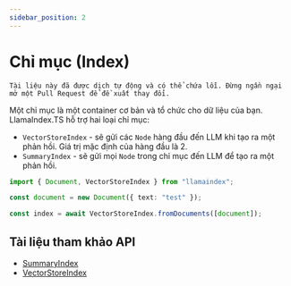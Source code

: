 ```yaml
---
sidebar_position: 2
---
```


# Chỉ mục (Index)

`Tài liệu này đã được dịch tự động và có thể chứa lỗi. Đừng ngần ngại mở một Pull Request để đề xuất thay đổi.`

Một chỉ mục là một container cơ bản và tổ chức cho dữ liệu của bạn. LlamaIndex.TS hỗ trợ hai loại chỉ mục:

- `VectorStoreIndex` - sẽ gửi các `Node` hàng đầu đến LLM khi tạo ra một phản hồi. Giá trị mặc định của hàng đầu là 2.
- `SummaryIndex` - sẽ gửi mọi `Node` trong chỉ mục đến LLM để tạo ra một phản hồi.

```typescript
import { Document, VectorStoreIndex } from "llamaindex";

const document = new Document({ text: "test" });

const index = await VectorStoreIndex.fromDocuments([document]);
```

## Tài liệu tham khảo API

- [SummaryIndex](../../api/classes/SummaryIndex.md)
- [VectorStoreIndex](../../api/classes/VectorStoreIndex.md)
